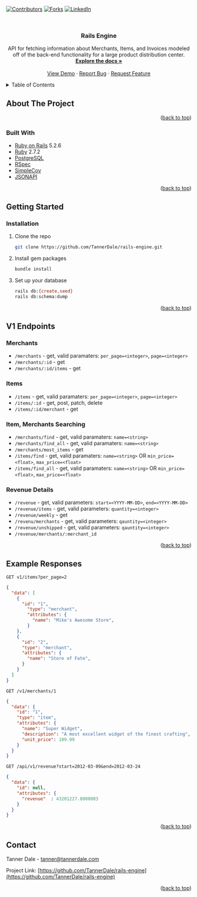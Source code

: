 <div id="top"></div>

[![Contributors][contributors-shield]][contributors-url]
[![Forks][forks-shield]][forks-url]
[![LinkedIn][linkedin-shield]][linkedin-url]



<!-- PROJECT LOGO -->
<br />

<h3 align="center">Rails Engine</h3>

  <p align="center">
    API for fetching information about Merchants, Items, and Invoices
modeled off of the back-end functionality for a large product
distribution center.
    <br />
    <a href="https://github.com/TannerDale/rails-engine"><strong>Explore the docs »</strong></a>
    <br />
    <br />
    <a href="https://github.com/TannerDale/rails-engine">View Demo</a>
    ·
    <a href="https://github.com/TannerDale/rails-engine/issues">Report Bug</a>
    ·
    <a href="https://github.com/TannerDale/rails-engine/issues">Request Feature</a>
  </p>
</div>



<!-- TABLE OF CONTENTS -->
<details>
  <summary>Table of Contents</summary>
  <ol>
    <li>
      <a href="#about-the-project">About The Project</a>
      <ul>
        <li><a href="#built-with">Built With</a></li>
      </ul>
    </li>
    <li>
      <a href="#getting-started">Getting Started</a>
      <ul>
        <li><a href="#prerequisites">Prerequisites</a></li>
        <li><a href="#installation">Installation</a></li>
      </ul>
    </li>
    <li><a href="#usage">Usage</a></li>
    <li><a href="#endpoints">Endpoints</a></li>
    <li><a href="#contact">Contact</a></li>
  </ol>
</details>



<!-- ABOUT THE PROJECT -->
## About The Project

<p align="right">(<a href="#top">back to top</a>)</p>


### Built With

* [Ruby on Rails](https://rubyonrails.org/) 5.2.6
* [Ruby](https://www.ruby-lang.org/en/) 2.7.2
* [PostgreSQL](https://www.postgresql.org/)
* [RSpec](https://rspec.info/)
* [SimpleCov](https://github.com/simplecov-ruby/simplecov)
* [JSONAPI](https://github.com/jsonapi-serializer/jsonapi-serializer)

<p align="right">(<a href="#top">back to top</a>)</p>



<!-- GETTING STARTED -->
## Getting Started

### Installation

1. Clone the repo
   ```sh
   git clone https://github.com/TannerDale/rails-engine.git
   ```
2. Install gem packages
   ```sh
   bundle install
   ```
3. Set up your database
   ```sh
   rails db:{create,seed}
   rails db:schema:dump
   ```

<p align="right">(<a href="#top">back to top</a>)</p>



<!-- USAGE EXAMPLES -->
## V1 Endpoints

### Merchants
  - `/merchants` - get, valid paramaters: `per_page=<integer>`, `page=<integer>`
  - `/merchants/:id` - get
  - `/merchants/:id/items` - get

### Items
  - `/items` - get, valid paramaters: `per_page=<integer>`, `page=<integer>`
  - `/items/:id` - get, post, patch, delete
  - `/items/:id/merchant` - get

### Item, Merchants Searching
  - `/merchants/find` - get, valid paramaters: `name=<string>`
  - `/merchants/find_all` - get, valid paramaters: `name=<string>`
  - `/merchants/most_items` - get
  - `/items/find` - get, valid paramaters: `name=<string>` OR `min_price=<float>`, `max_price=<float>`
  - `/items/find_all` - get, valid paramaters: `name=<string>` OR `min_price=<float>`, `max_price=<float>`

### Revenue Details
  - `/revenue` - get, valid parameters: `start=<YYYY-MM-DD>`, `end=<YYYY-MM-DD>`
  - `/revenue/items` - get, valid parameters: `quantity=<integer>`
  - `/revenue/weekly` - get
  - `/revenu/merchants` - get, valid parameters: `qauntity=<integer>`
  - `/revenue/unshipped` - get, valid parameters: `qauntity=<integer>`
  - `/revenue/merchants/:merchant_id`

<p align="right">(<a href="#top">back to top</a>)</p>

## Example Responses

`GET v1/items?per_page=2`
```json
{
  "data": [
    {
      "id": "1",
        "type": "merchant",
        "attributes": {
          "name": "Mike's Awesome Store",
        }
    },
    {
      "id": "2",
      "type": "merchant",
      "attributes": {
        "name": "Store of Fate",
      }
    }
  ]
}
```
`GET /v1/merchants/1`
```json
{
  "data": {
    "id": "1",
    "type": "item",
    "attributes": {
      "name": "Super Widget",
      "description": "A most excellent widget of the finest crafting",
      "unit_price": 109.99
    }
  }
}
```
`GET /api/v1/revenue?start=2012-03-09&end=2012-03-24`
```json
{
  "data": {
    "id": null,
    "attributes": {
      "revenue"  : 43201227.8000003
    }
  }
}
```

<p align="right">(<a href="#top">back to top</a>)</p>

<!-- CONTACT -->
## Contact

Tanner Dale  - tanner@tannerdale.com

Project Link: [https://github.com/TannerDale/rails-engine](https://github.com/TannerDale/rails-engine)

<p align="right">(<a href="#top">back to top</a>)</p>


<!-- MARKDOWN LINKS & IMAGES -->
<!-- https://www.markdownguide.org/basic-syntax/#reference-style-links -->
[contributors-shield]: https://img.shields.io/github/contributors/TannerDale/rails-engine.svg?style=for-the-badge
[contributors-url]: https://github.com/TannerDale/rails-engine/graphs/contributors
[forks-shield]: https://img.shields.io/github/forks/TannerDale/rails-engine.svg?style=for-the-badge
[forks-url]: https://github.com/TannerDale/rails-engine/network/members
[stars-shield]: https://img.shields.io/github/stars/TannerDale/rails-engine.svg?style=for-the-badge
[stars-url]: https://github.com/TannerDale/rails-engine/stargazers
[issues-shield]: https://img.shields.io/github/issues/TannerDale/rails-engine.svg?style=for-the-badge
[issues-url]: https://github.com/TannerDale/rails-engine/issues
[license-shield]: https://img.shields.io/github/license/TannerDale/rails-engine.svg?style=for-the-badge
[license-url]: https://github.com/TannerDale/rails-engine/blob/master/LICENSE.txt
[linkedin-shield]: https://img.shields.io/badge/-LinkedIn-black.svg?style=for-the-badge&logo=linkedin&colorB=555
[linkedin-url]: https://linkedin.com/in/TannerDale
